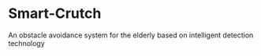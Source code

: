 # Smart-Crutch
An obstacle avoidance system for the elderly based on intelligent detection technology
